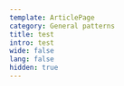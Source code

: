 ```yaml
---
template: ArticlePage
category: General patterns
title: test
intro: test
wide: false
lang: false
hidden: true
---
```

